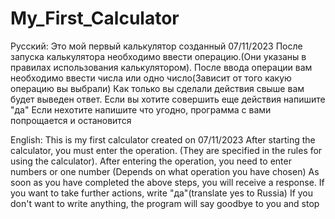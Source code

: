 # My_First_Calculator
Русский:
Это мой первый калькулятор созданный 07/11/2023
После запуска калькулятора необходимо ввести операцию.(Они указаны в правилах использования калькулятором).
После ввода операции вам необходимо ввести числа или одно число(Зависит от того какую операцию вы выбрали)
Как только вы сделали действия свыше вам будет выведен ответ.
Если вы хотите совершить еще действия напишите "да"
Если нехотите напишите что угодно, программа с вами попрощается и остановится

English:
This is my first calculator created on 07/11/2023
After starting the calculator, you must enter the operation. (They are specified in the rules for using the calculator).
After entering the operation, you need to enter numbers or one number (Depends on what operation you have chosen)
As soon as you have completed the above steps, you will receive a response.
If you want to take further actions, write "да"(translate yes to Russia)
If you don't want to write anything, the program will say goodbye to you and stop
